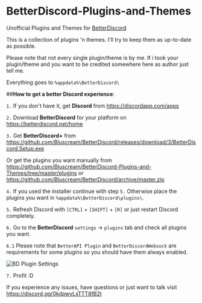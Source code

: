 # BetterDiscord-Plugins-and-Themes
Unofficial Plugins and Themes for [BetterDiscord](https://github.com/Jiiks/BetterDiscordApp)

This is a collection of plugins 'n themes. I'll try to keep them as up-to-date as possible.

Please note that not every single plugin/theme is by me. If i took your plugin/theme and you want to be credited somewhere here as author just tell me.

Everything goes to ``` %appdata%\BetterDiscord\ ```

##__How to get a better Discord experience__:

`1.` If you don't have it, get **Discord** from https://discordapp.com/apps

`2.` Download **BetterDiscord** for your platform on https://betterdiscord.net/home

`3.` Get **BetterDiscord+** from https://github.com/Bluscream/BetterDiscord/releases/download/3/BetterDiscord.Setup.exe

Or get the plugins you want manually from https://github.com/Bluscream/BetterDiscord-Plugins-and-Themes/tree/master/plugins or https://github.com/Bluscream/BetterDiscord/archive/master.zip

`4.` If you used the installer continue with step `5.` Otherwise place the plugins you want in `%appdata%\BetterDiscord\plugins\`.

`5.` Refresh Discord with `[CTRL]` + `[SHIFT]` + `[R]` or just restart Discord completely.

`6.` Go to the **BetterDiscord** `settings` -> `plugins` tab and check all plugins you want.

`6.1` Please note that `BetterAPI Plugin` and `BetterDiscordWebsock` are requirements for some plugins so you should have them always enabled.

![BD Plugin Settings](http://i.imgur.com/gRDVIQo.png)

`7.` Profit :D

If you experience any issues, have questions or just want to talk visit https://discord.gg/0kdpwyLsTTT8fB2t
